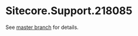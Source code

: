 # Sitecore.Support.218085

See [master branch](https://github.com/sitecoresupport/Sitecore.Support.218085) for details.